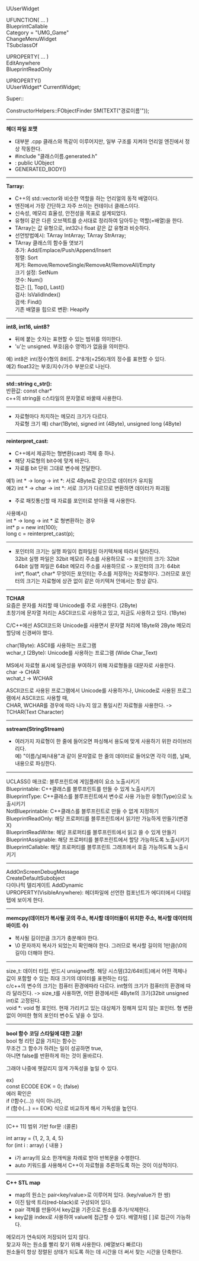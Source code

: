 UUserWidget  

UFUNCTION( ... )  
BlueprintCallable  
Category = "UMG_Game"  
ChangeMenuWidget  
TSubclassOf<UUserWidget>  

UPROPERTY( ... )  
EditAnywhere  
BlueprintReadOnly  

UPROPERTY()  
UUserWidget* CurrentWidget;  

Super::  
  
ConstructorHelpers::FObjectFinder<USkeletalMesh> SM(TEXT("경로이름'"));  

---
  
**헤더 파일 포맷**  
- 대부분 .cpp 클래스와 똑같이 이루어지만, 일부 구조를 지켜야 언리얼 엔진에서 정상 작동한다.
- #include "클래스이름.generated.h"
- : public UObject
- GENERATED_BODY()

---
  
**Tarray:**
- C++의 std::vector와 비슷한 역할을 하는 언리얼의 동적 배열이다.
- 엔진에서 가장 간단하고 자주 쓰이는 컨테이너 클래스이다.
- 신속성, 메모리 효율성, 안전성을 목표로 설계되었다.
- 유형이 같은 다른 오브젝트를 순서대로 정리하여 담아두는 역할(=배열)을 한다.
- TArray는 값 유형으로, int32나 float 같은 값 유형과 비슷하다.  
- 선언방법예시: TArray<int32> IntArray; TArray<FString> StrArray;  
- TArray 클래스의 함수들 엿보기  
추가: Add/Emplace/Push/Append/Insert   
정렬: Sort   
제거: Remove/RemoveSingle/RemoveAt/RemoveAll/Empty   
크기 설정: SetNum  
갯수: Num()  
접근: [], Top(), Last()  
검사: IsValidIndex()  
검색: Find()  
기존 배열을 힙으로 변환: Heapify   

---
  
**int8, int16, uint8?**
- 뒤에 붙는 숫자는 표현할 수 있는 범위를 의미한다.  
- 'u'는 unsigned. 부호(음수 영역)가 없음을 의미한다.  
  
예) int8은 int(정수)형의 8비트. 2^8개(=256)개의 정수를 표현할 수 있다.  
예2) float32는 부호/지수/가수 부분으로 나뉜다.
  
---

**std::string c_str():**  
반환값: const char*  
c++의 string을 c스타일의 문자열로 바꿀때 사용한다.  
  
---
  
- 자료형마다 차지하는 메모리 크기가 다르다.     
자료형 크기 예) char(1Byte), signed int (4Byte), unsigned long (4Byte)    

---
  
**reinterpret_cast:**  
- C++에서 제공하는 형변환(cast) 객체 중 하나.
- 해당 자료형의 bit수에 맞게 바꾼다.
- 자료를 bit 단위 그대로 변수에 전달한다.

예1)  int * -> long -> int *: 서로 4Byte로 같으므로 데이터가 유지됨  
예2) int * -> char -> int *: 서로 크기가 다르므로 변환하면 데이터가 파괴됨  
- 주로 패킷통신할 때 자료를 포인터로 받아올 때 사용한다.  

사용예시)  
int * -> long -> int * 로 형변환하는 경우  
int* p = new int(100);  
long c = reinterpret_cast<int>(p);  

---
  
- 포인터의 크기는 실행 파일이 컴파일된 아키텍쳐에 따라서 달라진다.  
32bit 실행 파일은 32bit 메모리 주소를 사용하므로 -> 포인터의 크기: 32bit  
64bit 실행 파일은 64bit 메모리 주소를 사용하므로 -> 포인터의 크기: 64bit  
int*, float*, char* 무엇이든 포인터는 주소를 저장하는 자료형이다. 그러므로 포인터의 크기는 자료형에 상관 없이 같은 아키텍쳐 안에서는 항상 같다.  

---
  
**TCHAR**  
요즘은 문자를 처리할 때 Unicode를 주로 사용한다. (2Byte)  
초창기에 문자열 처리는 ASCII코드로 사용하고 있고, 지금도 사용하고 있다. (1Byte)  

C/C++에선 ASCII코드와 Unicode를 사용면서 문자열 처리에 1Byte와 2Byte 메모리 할당에 신경써야 했다.  

char(1Byte): ASCII를 사용하는 프로그램  
wchar_t (2Byte): Unicode를 사용하는 프로그램 (Wide Char_Text)   

MS에서 자료형 표시에 일관성을 부여하기 위해 자료형들을 대문자로 사용한다.  
char -> CHAR  
wchat_t -> WCHAR  
 
ASCII코드로 사용된 프로그램에서 Unicode를 사용하거나, Unicode로 사용된 프로그램에서 ASCII코드 사용할 때,  
CHAR, WCHAR를 경우에 따라 나누지 않고 통일시킨 자료형을 사용한다. -> TCHAR(Text Character)  

---
  
**sstream(StringStream)**   
- 여러가지 자료형이 한 줄에 들어오면 파싱해서 용도에 맞게 사용하기 위한 라이브러리다.    
예) "이름/날짜/내용"과 같이 문자열로 한 줄의 데이터로 들어오면 각각 이름, 날짜, 내용으로 파싱한다.  
  
---
  
UCLASS() 매크로: 블루프린트에 게임플레이 요소 노출시키기  
Blueprintable: C++클래스를 블루프린트를 만들 수 있게 노출시키기  
BlueprintType:  C++클래스를 블루프린트에서 변수로 사용 가능한 유형(Type)으로 노출시키기  
NotBlueprintable: C++클래스를 블루프린트로 만들 수 없게 지정하기  
BlueprintReadOnly: 해당 프로퍼티를 블루프린트에서 읽기만 가능하게 만들기(변경X)  
BlueprintReadWrite: 해당 프로퍼티를 블루프린트에서 읽고 쓸 수 있게 만들기  
BlueprintAssignable: 해당 프로퍼티를 블루프린트에서 할당 가능하도록 노출시키기  
BlueprintCallable: 해당 프로퍼티를 블루프린트 그래프에서 호출 가능하도록 노출시키기  

---
  
AddOnScreenDebugMessage  
CreateDefaultSubobject<UPointLightComponent>  
다이나믹 델리게이트 AddDynamic  
UPROPERTY(VisibleAnywhere): 헤더파일에 선언한 컴포넌트가 에디터에서 디테일 탭에 보이게 한다.  

---

**memcpy(데이터가 복사될 곳의 주소, 복사할 데이터들이 위치한 주소, 복사할 데이터의 바이트 수)**
- 복사될 길이만큼 크기가 충분해야 한다.  
- \0 문자까지 복사가 되었는지 확인해야 한다. 그러므로 복사할 길이의 1만큼(\0의 길이) 더해야 한다.  

---
  
size_t: 데이터 타입. 반드시 unsigned형. 해당 시스템(32/64비트)에서 어떤 객체나 값이 포함할 수 있는 최대 크기의 데이터를 표현하는 타입.  
c/c++의 변수의 크기는 컴퓨터 환경에따라 다르다.  int형의 크기가 컴퓨터의 환경에 따라 달라진다. -> size_t를 사용하면, 어떤 환경에서든 4Byte의 크기(32bit unsigned int)로 고정된다.  
void *: void 형 포인터. 현재 가리키고 있는 대상체가 정해져 있지 않는 포인터. 형 변환 없이 어떠한 형의 포인터 변수도 넣을 수 있다.  

---
  
**bool 함수 코딩 스타일에 대한 고찰!**  
bool 형 리턴 값을 가지는 함수는   
무조건 그 함수가 하려는 일이 성공하면 true,   
아니면 false를 반환하게 하는 것이 올바르다.  

그래야 나중에 헷갈리지 않게 가독성을 높일 수 있다.  

ex)  
const ECODE EOK = 0; (false)  
에러 확인은  
if (!함수(...)) 식이 아니라,   
if (함수(...) == EOK) 식으로 비교하게 해서 가독성을 높인다.  

---
  
[C++ 11] 범위 기반 for문 :(콜론)  

int array = {1, 2, 3, 4, 5}  
for (int i : array) { 내용 }  
- i가 array의 요소 한개씩을 차례로 받아 반복문을 수행한다.  
- auto 키워드를 사용해서 C++이 자료형을 추론하도록 하는 것이 이상적이다.  
  
---
  
**C++ STL map**
- map의 원소는 pair<key/value>로 이루어져 있다. (key/value가 한 쌍)  
- 이진 탐색 트리(red-black)로 구성되어 있다.  
- pair 객체를 만들어서 key값을 기준으로 원소를 추가/삭제한다.  
- key값을 index로 사용하여 value에 접근할 수 있다. 배열처럼 [ ]로 접근이 가능하다.    
    
메모리가 연속되어 저장되어 있지 않다.  
찾고자 하는 원소를 빨리 찾기 위해 사용한다. (배열보다 빠르다)   
원소들이 항상 정렬된 상태가 되도록 하는 데 시간을 더 써서 찾는 시간을 단축한다.   


  
